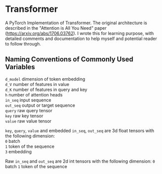 # Transformer
A PyTorch Implementation of Transformer. The original architecture is described in the "Attention is All You Need" paper (https://arxiv.org/abs/1706.03762).
I wrote this for learning purpose, with detailed comments and documentation to help myself and potential reader to follow through.

## Naming Conventions of Commonly Used Variables
`d_model` dimension of token embedding  
`d_V` number of features in value  
`d_K` number of features in query and key  
`h` number of attention heads  
`in_seq` input sequence  
`out_seq` output or target sequence  
`query` raw query tensor  
`key` raw key tensor  
`value` raw value tensor  
  
`key`, `query`, `value` and embedded `in_seq`, `out_seq` are 3d float tensors with the following dimension:  
`0` batch  
`1` token of the sequence  
`3` embedding  

Raw `in_seq` and `out_seq` are 2d int tensors with the following dimension:
`0` batch
`1` token of the sequence
